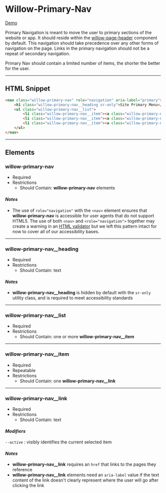 # **Willow-Primary-Nav**

[Demo](http://codepen.io/team/UnumUX/pen/gmgMxY)

Primary Navigation is meant to move the user to primary sections of the website or app. It should reside within the [willow-page-header](../page-header) component by default. This navigation should take precedence over any other forms of navigation on the page. Links in the primary navigation should not be a repeat of secondary navigation.

Primary Nav should contain a limited number of items, the shorter the better for the user.

---

## HTML Snippet

```html
<nav class="willow-primary-nav" role="navigation" aria-label="primary">
    <h1 class="willow-primary-nav__heading sr-only">Site Primary Menu</h1>
    <ul class="willow-primary-nav__list">
        <li class="willow-primary-nav__item"><a class="willow-primary-nav__link" href="" aria-label="">Menu Item 1</a></li>
        <li class="willow-primary-nav__item"><a class="willow-primary-nav__link" href="" aria-label="">Menu Item 2</a></li>
        <li class="willow-primary-nav__item"><a class="willow-primary-nav__link" href="" aria-label="">Menu Item 3</a></li>
    </ul>
</nav>
```

---

## Elements

### willow-primary-nav

- Required
- Restrictions
  - Should Contain: **willow-primary-nav** elements

#### _Notes_

- The use of `role="navigation"` with the `<nav>` element ensures that **willow-primary-nav** is accessible for user agents that do not support HTML5. The use of both `<nav>` and `<role="navigation">` together may create a warning in an [HTML validator](https://validator.w3.org/) but we left this pattern intact for now to cover all of our accessibility bases.

---

### willow-primary-nav__heading

- Required
- Restrictions
  - Should Contain: text

#### _Notes_

- **willow-primary-nav__heading** is hidden by default with the `sr-only` utility class, and is required to meet accessibility standards

---

### willow-primary-nav__list

- Required
- Restrictions
  - Should Contain: one or more **willow-primary-nav__item**

---

### willow-primary-nav__item

- Required
- Repeatable
- Restrictions
  - Should Contain: one **willow-primary-nav__link**

---

### willow-primary-nav__link

- Required
- Restrictions
  - Should Contain: text

#### _Modifiers_

`--active` : visibly identifies the current selected item

#### _Notes_

- **willow-primary-nav__link** requires an `href` that links to the pages they reference
- **willow-primary-nav__link** elements need an `aria-label` value if the text content of the link doesn't clearly represent where the user will go after clicking the link